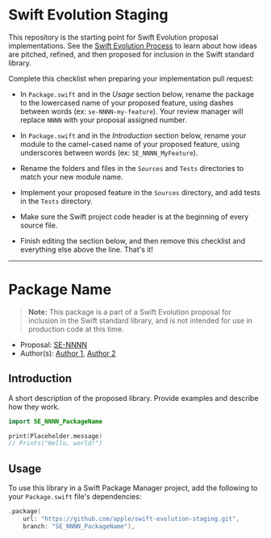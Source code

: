 # Swift Evolution Staging

This repository is the starting point for Swift Evolution proposal
implementations. See the [Swift Evolution Process][se-process] to learn about
how ideas are pitched, refined, and then proposed for inclusion in the Swift
standard library.

[se-process]: https://github.com/apple/swift-evolution/blob/master/process.md

Complete this checklist when preparing your implementation pull request:

- In `Package.swift` and in the _Usage_ section below, rename the package to the
  lowercased name of your proposed feature, using dashes between words (ex:
  `se-NNNN-my-feature`). Your review manager will replace `NNNN` with your
  proposal assigned number.
  
- In `Package.swift` and in the _Introduction_ section below, rename your module
  to the camel-cased name of your proposed feature, using underscores between
  words (ex: `SE_NNNN_MyFeature`).
  
- Rename the folders and files in the `Sources` and `Tests` directories to match
  your new module name.
  
- Implement your proposed feature in the `Sources` directory, and add tests in
  the `Tests` directory.
  
- Make sure the Swift project code header is at the beginning of every source
  file.
  
- Finish editing the section below, and then remove this checklist and
  everything else above the line. That's it!

--------------------------------------------------------------------------------

# Package Name

> **Note:** This package is a part of a Swift Evolution proposal for
  inclusion in the Swift standard library, and is not intended for use in
  production code at this time.

* Proposal: [SE-NNNN](https://github.com/apple/swift-evolution/proposals/NNNN-filename.md)
* Author(s): [Author 1](https://github.com/author1), [Author 2](https://github.com/author1)


## Introduction

A short description of the proposed library. 
Provide examples and describe how they work.

```swift
import SE_NNNN_PackageName

print(Placeholder.message)
// Prints("Hello, world!")
```


## Usage

To use this library in a Swift Package Manager project,
add the following to your `Package.swift` file's dependencies:

```swift
.package(
    url: "https://github.com/apple/swift-evolution-staging.git",
    branch: "SE_NNNN_PackageName"),
```


